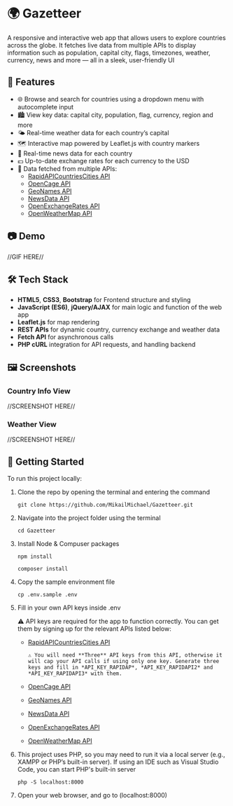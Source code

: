 # 🌍 Gazetteer

A responsive and interactive web app that allows users to explore countries across the globe. It fetches live data from multiple APIs to display information such as population, capital city, flags, timezones, weather, currency, news and more — all in a sleek, user-friendly UI

## 🔎 Features

- 🌐 Browse and search for countries using a dropdown menu with autocomplete input
- 🏙️ View key data: capital city, population, flag, currency, region and more
- 🌤️ Real-time weather data for each country’s capital
- 🗺️ Interactive map powered by Leaflet.js with country markers
- 📰 Real-time news data for each country
- 💵 Up-to-date exchange rates for each currency to the USD
- 📡 Data fetched from multiple APIs:
  - [RapidAPICountriesCities API](https://rapidapi.com/natkapral/api/countries-cities/details)
  - [OpenCage API](https://opencagedata.com/api)
  - [GeoNames API](https://www.geonames.org/)
  - [NewsData API](https://newsdata.io/)
  - [OpenExchangeRates API](https://openexchangerates.org/)
  - [OpenWeatherMap API](https://openweathermap.org/)
 
## 📷 Demo

//GIF HERE//

## 🛠️ Tech Stack

- **HTML5**, **CSS3**, **Bootstrap** for Frontend structure and styling
- **JavaScript (ES6)**, **jQuery/AJAX** for main logic and function of the web app
- **Leaflet.js** for map rendering
- **REST APIs** for dynamic country, currency exchange and weather data
- **Fetch API** for asynchronous calls
- **PHP cURL** integration for API requests, and handling backend

## 🖼️ Screenshots

### Country Info View
//SCREENSHOT HERE//

### Weather View
//SCREENSHOT HERE//

## 🚀 Getting Started

To run this project locally:

1. Clone the repo by opening the terminal and entering the command

   `git clone https://github.com/MikailMichael/Gazetteer.git`

2. Navigate into the project folder using the terminal

   `cd Gazetteer`

3. Install Node & Compuser packages

    `npm install`

    `composer install`

4. Copy the sample environment file

    `cp .env.sample .env`

5. Fill in your own API keys inside .env

    ⚠️ API keys are required for the app to function correctly. You can get them by signing up for the relevant APIs listed below:
      - [RapidAPICountriesCities API](https://rapidapi.com/natkapral/api/countries-cities/details)
            
            ⚠️ You will need **Three** API keys from this API, otherwise it will cap your API calls if using only one key. Generate three keys and fill in *API_KEY_RAPIDAP*, *API_KEY_RAPIDAPI2* and *API_KEY_RAPIDAPI3* with them.
      - [OpenCage API](https://opencagedata.com/api)
      - [GeoNames API](https://www.geonames.org/)
      - [NewsData API](https://newsdata.io/)
      - [OpenExchangeRates API](https://openexchangerates.org/)
      - [OpenWeatherMap API](https://openweathermap.org/)

6. This project uses PHP, so you may need to run it via a local server (e.g., XAMPP or PHP’s built-in server). If using an IDE such as Visual Studio Code, you can start PHP's built-in server

    `php -S localhost:8000`

7. Open your web browser, and go to (localhost:8000)
